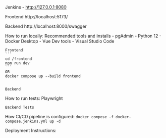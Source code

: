 Jenkins - http://127.0.0.1:8080


Frontend
http://localhost:5173/

Backend
http://localhost:8000/swagger


How to run locally:
    Recommended tools and installs
    - pgAdmin
    - Python 12
    - Docker Desktop
    - Vue Dev tools
    - Visual Studio Code

    Frontend
    ```
    cd /frontend
    npm run dev
    ```
    OR
    docker compose up --build frontend


    Backend

How to run tests:
    Playwright

    Backend Tests

How CI/CD pipeline is configured:
    ```docker compose -f docker-compose.jenkins.yml up -d```

Deployment Instructions: